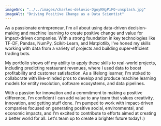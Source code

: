 ```yaml
---
imageSrc: "../../images/charles-deluvio-DgoyKNgPiFQ-unsplash.jpg"
imageAlt: "Driving Positive Change as a Data Scientist"
---
```


As a passionate entrepreneur, I'm all about using data-driven decision-making and machine learning to create positive change and value for impact-driven companies. With a strong foundation in key technologies like TF-DF, Pandas, NumPy, Scikit-Learn, and Matplotlib, I've honed my skills working with data from a variety of projects and building super-efficient trading bots.

My portfolio shows off my ability to apply these skills to real-world projects, including predicting restaurant revenues, where I used data to boost profitability and customer satisfaction. As a lifelong learner, I'm stoked to collaborate with like-minded pros to develop and produce machine learning models for entity resolution, software ecosystems, and data pipelines.

With a passion for innovation and a commitment to making a positive difference, I'm confident I can add value to any team that values creativity, innovation, and getting stuff done. I'm pumped to work with impact-driven companies focused on generating positive social, environmental, and economic impacts, and I'm excited to contribute to efforts aimed at creating a better world for all. Let's team up to create a brighter future today! :)

